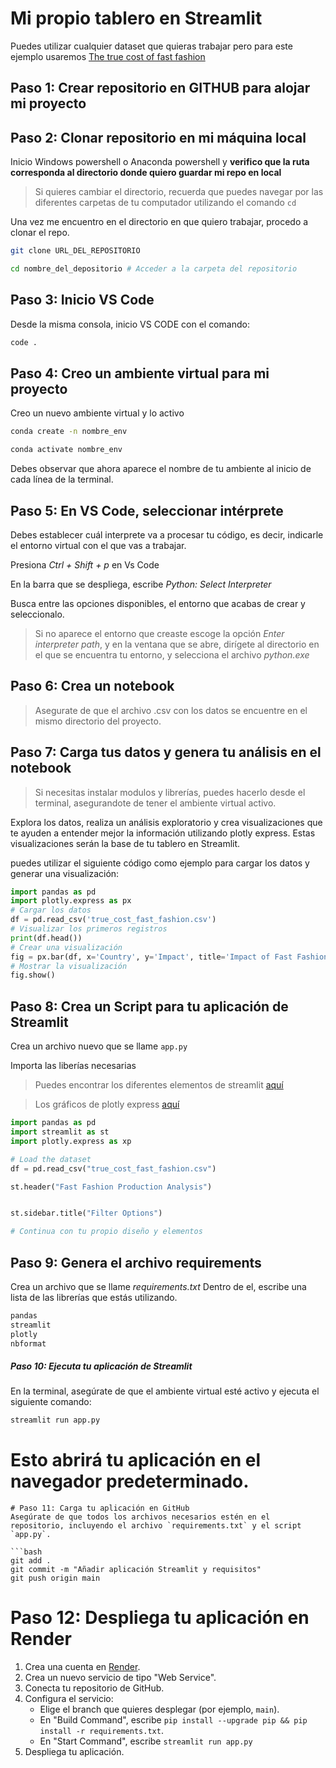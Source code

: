 # Mi propio tablero en Streamlit

Puedes utilizar cualquier dataset que quieras trabajar pero para este ejemplo usaremos [The true cost of fast fashion](https://www.kaggle.com/datasets/khushikyad001/the-true-cost-of-fast-fashion-impact?select=true_cost_fast_fashion.csv)

## Paso 1: Crear repositorio en GITHUB para alojar mi proyecto

## Paso 2: Clonar repositorio en mi máquina local

Inicio Windows powershell o Anaconda powershell y **verifico que la ruta corresponda al directorio donde quiero guardar mi repo en local**

> Si quieres cambiar el directorio, recuerda que puedes navegar por las diferentes carpetas de tu computador utilizando el comando `cd`

Una vez me encuentro en el directorio en que quiero trabajar, procedo a clonar el repo.

```bash
git clone URL_DEL_REPOSITORIO

cd nombre_del_depositorio # Acceder a la carpeta del repositorio
```

## Paso 3: Inicio VS Code

Desde la misma consola,  inicio VS CODE con el comando:

```bash
code .
```

## Paso 4: Creo un ambiente virtual para mi proyecto

Creo un nuevo ambiente virtual y lo activo

```bash
conda create -n nombre_env

conda activate nombre_env
```

Debes observar que ahora aparece el nombre de tu ambiente al inicio de cada línea de la terminal.

## Paso 5: En VS Code, seleccionar intérprete

Debes establecer cuál interprete va a procesar tu código, es decir, indicarle el entorno virtual con el que vas a trabajar.

Presiona *Ctrl + Shift + p*  en Vs Code

En la barra que se despliega, escribe *Python: Select Interpreter*

Busca entre las opciones disponibles, el entorno que acabas de crear y seleccionalo.

> Si no aparece el entorno que creaste escoge la opción *Enter interpreter path*, y en la ventana que se abre, dirígete al directorio en el que se encuentra tu entorno, y selecciona el archivo *python.exe*

## Paso 6: Crea un notebook

> Asegurate de que el archivo .csv con los datos se encuentre en el mismo directorio del proyecto.

## Paso 7: Carga tus datos y genera tu análisis en el notebook

> Si necesitas instalar modulos y librerías, puedes hacerlo desde el terminal, asegurandote de tener el ambiente virtual activo.

Explora los datos, realiza un análisis exploratorio y crea visualizaciones que te ayuden a entender mejor la información utilizando plotly express. Estas visualizaciones serán la base de tu tablero en Streamlit.

puedes utilizar el siguiente código como ejemplo para cargar los datos y generar una visualización:

```python
import pandas as pd
import plotly.express as px
# Cargar los datos
df = pd.read_csv('true_cost_fast_fashion.csv')
# Visualizar los primeros registros
print(df.head())
# Crear una visualización
fig = px.bar(df, x='Country', y='Impact', title='Impact of Fast Fashion by Country')
# Mostrar la visualización  
fig.show()
```

## Paso 8: Crea un Script para tu aplicación de Streamlit

Crea un archivo nuevo que se llame `app.py`

Importa las liberías necesarias

> Puedes encontrar los diferentes elementos de streamlit [aquí](https://docs.streamlit.io/develop/api-reference)

> Los gráficos de plotly express [aquí](https://plotly.com/python/plotly-express/#gallery)

``` python
import pandas as pd
import streamlit as st
import plotly.express as xp

# Load the dataset
df = pd.read_csv("true_cost_fast_fashion.csv")

st.header("Fast Fashion Production Analysis")


st.sidebar.title("Filter Options")

# Continua con tu propio diseño y elementos


```

## Paso 9: Genera el archivo requirements

Crea un archivo que se llame *requirements.txt*
Dentro de el, escribe una lista de las librerías que estás utilizando.

``` python
pandas
streamlit
plotly
nbformat
```
##### Paso 10: Ejecuta tu aplicación de Streamlit
En la terminal, asegúrate de que el ambiente virtual esté activo y ejecuta el siguiente comando:

```bash
streamlit run app.py
```
# Esto abrirá tu aplicación en el navegador predeterminado.
```
# Paso 11: Carga tu aplicación en GitHub
Asegúrate de que todos los archivos necesarios estén en el repositorio, incluyendo el archivo `requirements.txt` y el script `app.py`.

```bash
git add .
git commit -m "Añadir aplicación Streamlit y requisitos"
git push origin main
```
# Paso 12: Despliega tu aplicación en Render
1. Crea una cuenta en [Render](https://render.com/).
2. Crea un nuevo servicio de tipo "Web Service".
3. Conecta tu repositorio de GitHub.
4. Configura el servicio:
   - Elige el branch que quieres desplegar (por ejemplo, `main`).
   - En "Build Command", escribe `pip install --upgrade pip && pip install -r requirements.txt`.
   - En "Start Command", escribe `streamlit run app.py`
5. Despliega tu aplicación.
